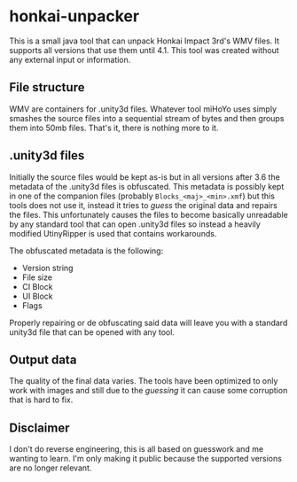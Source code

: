 # honkai-unpacker

This is a small java tool that can unpack Honkai Impact 3rd's WMV files. It supports all versions that use them until 4.1. This tool was created without any external input or information.

## File structure

WMV are containers for .unity3d files. Whatever tool miHoYo uses simply smashes the source files into a sequential stream of bytes and then groups them into 50mb files. That's it, there is nothing more to it.

## .unity3d files

Initially the source files would be kept as-is but in all versions after 3.6 the metadata of the .unity3d files is obfuscated. This metadata is possibly kept in one of the companion files (probably `Blocks_<maj>_<min>.xmf`) but this tools does not use it, instead it tries to *guess* the original data and repairs the files. This unfortunately causes the files to become basically unreadable by any standard tool that can open .unity3d files so instead a heavily modified UtinyRipper is used that contains workarounds.

The obfuscated metadata is the following:

 - Version string
 - File size
 - CI Block
 - UI Block
 - Flags

Properly repairing or de obfuscating said data will leave you with a standard unity3d file that can be opened with any tool.

## Output data

The quality of the final data varies. The tools have been optimized to only work with images and still due to the *guessing* it can cause some corruption that is hard to fix.

## Disclaimer

I don't do reverse engineering, this is all based on guesswork and me wanting to learn. I'm only making it public because the supported versions are no longer relevant.
